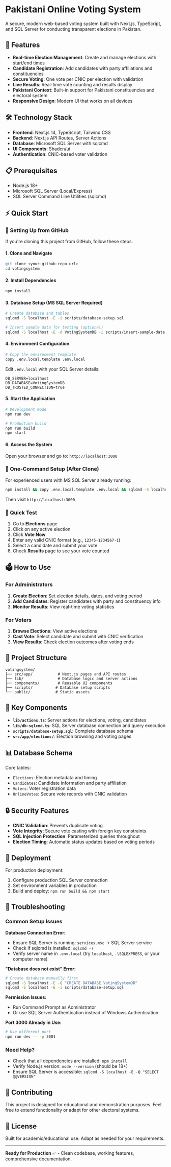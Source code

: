 # Pakistani Online Voting System

A secure, modern web-based voting system built with Next.js, TypeScript, and SQL Server for conducting transparent elections in Pakistan.

## 🚀 Features

- **Real-time Election Management**: Create and manage elections with start/end times
- **Candidate Registration**: Add candidates with party affiliations and constituencies
- **Secure Voting**: One vote per CNIC per election with validation
- **Live Results**: Real-time vote counting and results display
- **Pakistani Context**: Built-in support for Pakistani constituencies and electoral system
- **Responsive Design**: Modern UI that works on all devices

## 🛠️ Technology Stack

- **Frontend**: Next.js 14, TypeScript, Tailwind CSS
- **Backend**: Next.js API Routes, Server Actions
- **Database**: Microsoft SQL Server with sqlcmd
- **UI Components**: Shadcn/ui
- **Authentication**: CNIC-based voter validation

## 📋 Prerequisites

- Node.js 18+
- Microsoft SQL Server (Local/Express)
- SQL Server Command Line Utilities (sqlcmd)

## ⚡ Quick Start

### 🔄 Setting Up from GitHub

If you're cloning this project from GitHub, follow these steps:

#### 1. Clone and Navigate

```bash
git clone <your-github-repo-url>
cd votingsystem
```

#### 2. Install Dependencies

```bash
npm install
```

#### 3. Database Setup (MS SQL Server Required)

```bash
# Create database and tables
sqlcmd -S localhost -E -i scripts/database-setup.sql

# Insert sample data for testing (optional)
sqlcmd -S localhost -E -d VotingSystemDB -i scripts/insert-sample-data.sql
```

#### 4. Environment Configuration

```bash
# Copy the environment template
copy .env.local.template .env.local
```

Edit `.env.local` with your SQL Server details:

```env
DB_SERVER=localhost
DB_DATABASE=VotingSystemDB
DB_TRUSTED_CONNECTION=true
```

#### 5. Start the Application

```bash
# Development mode
npm run dev

# Production build
npm run build
npm start
```

#### 6. Access the System

Open your browser and go to: `http://localhost:3000`

### 🚀 One-Command Setup (After Clone)

For experienced users with MS SQL Server already running:

```bash
npm install && copy .env.local.template .env.local && sqlcmd -S localhost -E -i scripts/database-setup.sql && sqlcmd -S localhost -E -d VotingSystemDB -i scripts/insert-sample-data.sql && npm run dev
```

Then visit `http://localhost:3000`

### 🎯 Quick Test

1. Go to **Elections** page
2. Click on any active election
3. Click **Vote Now**
4. Enter any valid CNIC format (e.g., `12345-1234567-1`)
5. Select a candidate and submit your vote
6. Check **Results** page to see your vote counted

## 🗳️ How to Use

### For Administrators

1. **Create Election**: Set election details, dates, and voting period
2. **Add Candidates**: Register candidates with party and constituency info
3. **Monitor Results**: View real-time voting statistics

### For Voters

1. **Browse Elections**: View active elections
2. **Cast Vote**: Select candidate and submit with CNIC verification
3. **View Results**: Check election outcomes after voting ends

## 📁 Project Structure

```
votingsystem/
├── src/app/           # Next.js pages and API routes
├── lib/               # Database logic and server actions
├── components/        # Reusable UI components
├── scripts/          # Database setup scripts
└── public/           # Static assets
```

## 🔧 Key Components

- **`lib/actions.ts`**: Server actions for elections, voting, candidates
- **`lib/db-sqlcmd.ts`**: SQL Server database connection and query execution
- **`scripts/database-setup.sql`**: Complete database schema
- **`src/app/elections/`**: Election browsing and voting pages

## 📊 Database Schema

Core tables:

- `Elections`: Election metadata and timing
- `Candidates`: Candidate information and party affiliation
- `Voters`: Voter registration data
- `OnlineVotes`: Secure vote records with CNIC validation

## 🔒 Security Features

- **CNIC Validation**: Prevents duplicate voting
- **Vote Integrity**: Secure vote casting with foreign key constraints
- **SQL Injection Protection**: Parameterized queries throughout
- **Election Timing**: Automatic status updates based on voting periods

## 🚀 Deployment

For production deployment:

1. Configure production SQL Server connection
2. Set environment variables in production
3. Build and deploy: `npm run build && npm start`

## 🔧 Troubleshooting

### Common Setup Issues

**Database Connection Error:**

- Ensure SQL Server is running: `services.msc` → SQL Server service
- Check if sqlcmd is installed: `sqlcmd -?`
- Verify server name in `.env.local` (try `localhost`, `.\SQLEXPRESS`, or your computer name)

**"Database does not exist" Error:**

```bash
# Create database manually first
sqlcmd -S localhost -E -Q "CREATE DATABASE VotingSystemDB"
sqlcmd -S localhost -E -i scripts/database-setup.sql
```

**Permission Issues:**

- Run Command Prompt as Administrator
- Or use SQL Server Authentication instead of Windows Authentication

**Port 3000 Already in Use:**

```bash
# Use different port
npm run dev -- -p 3001
```

### Need Help?

- Check that all dependencies are installed: `npm install`
- Verify Node.js version: `node --version` (should be 18+)
- Ensure SQL Server is accessible: `sqlcmd -S localhost -E -Q "SELECT @@VERSION"`

## 🤝 Contributing

This project is designed for educational and demonstration purposes. Feel free to extend functionality or adapt for other electoral systems.

## 📄 License

Built for academic/educational use. Adapt as needed for your requirements.

---

**Ready for Production** ✅ - Clean codebase, working features, comprehensive documentation.
